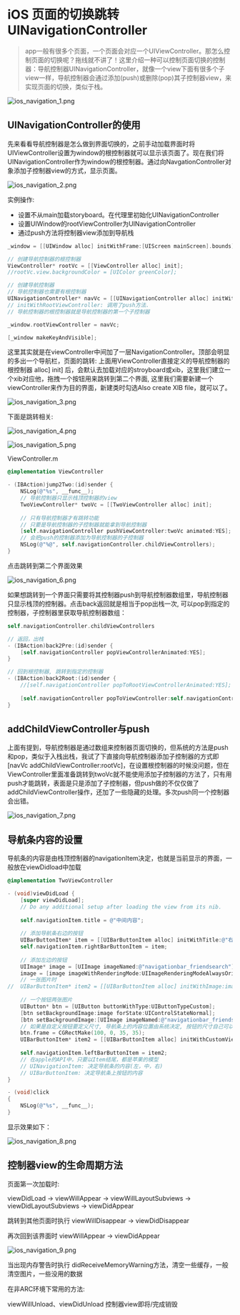 
# iOS 页面的切换跳转UINavigationController

> app一般有很多个页面，一个页面会对应一个UIViewController。那怎么控制页面的切换呢？拖线就不讲了！这里介绍一种可以控制页面切换的控制器：导航控制器UINavigationController，就像一个view下面有很多个子view一样，导航控制器会通过添加(push)或删除(pop)其子控制器view，来实现页面的切换，类似于栈。

![ios_navigation_1.png](../../../images/blog/ios/ios_navigation_1.png)

## UINavigationController的使用
先来看看导航控制器是怎么做到界面切换的，之前手动加载界面时将UIViewController设置为window的根控制器就可以显示该页面了。现在我们将UINavigationController作为window的根控制器。通过向NavgationController对象添加子控制器view的方式，显示页面。

![ios_navigation_2.png](../../../images/blog/ios/ios_navigation_2.png)

实例操作: 
- 设置不从main加载storyboard。在代理里初始化UINavigationController
- 设置UIWindow的rootViewController为UINavigationController
- 通过push方法将控制器view添加到导航栈

```objectivec
_window = [[UIWindow alloc] initWithFrame:[UIScreen mainScreen].bounds];

// 创建导航控制器的根控制器
ViewController* rootVc = [[ViewController alloc] init];
//rootVc.view.backgroundColor = [UIColor greenColor];

// 创建导航控制器
// 导航控制器也需要有根控制器
UINavigationController* navVc = [[UINavigationController alloc] initWithRootViewController:rootVc];
// initWithRootViewController: 调用了push方法.
// 导航控制器的根控制器就是导航控制器的第一个子控制器

_window.rootViewController = navVc;

[_window makeKeyAndVisible];
```
这里其实就是在viewController中间加了一层NavigationController。顶部会明显的多出一个导航栏，页面的跳转: 上面用ViewController直接定义的导航控制器的根控制器 alloc] init] 后，会默认去加载对应的stroyboard或xib，这里我们建立一个xib对应他，拖拽一个按钮用来跳转到第二个界面, 这里我们需要新建一个viewController来作为目的界面，新建类时勾选Also create XIB file，就可以了。

![ios_navigation_3.png](../../../images/blog/ios/ios_navigation_3.png)

下面是跳转相关:

![ios_navigation_4.png](../../../images/blog/ios/ios_navigation_4.png)

![ios_navigation_5.png](../../../images/blog/ios/ios_navigation_5.png)

ViewController.m
```objectivec
@implementation ViewController

- (IBAction)jump2Two:(id)sender {
    NSLog(@"%s", __func__);
    // 导航控制器只显示栈顶控制器的view
    TwoViewController* twoVc = [[TwoViewController alloc] init];
    
    // 只有导航控制器才有跳转功能
    // 只要是导航控制器的子控制器就能拿到导航控制器
    [self.navigationController pushViewController:twoVc animated:YES];
    // 会把push的控制器添加为导航控制器的子控制器
    NSLog(@"%@", self.navigationController.childViewControllers);
}
```
点击跳转到第二个界面效果  

![ios_navigation_6.png](../../../images/blog/ios/ios_navigation_6.png)

如果想跳转到一个界面只需要将其控制器push到导航控制器数组里，导航控制器只显示栈顶的控制器。点击back返回就是相当于pop出栈一次, 可以pop到指定的控制器，子控制器里获取导航控制器数组：
```objectivec
self.navigationController.childViewControllers

// 返回，出栈
- (IBAction)back2Pre:(id)sender {
    [self.navigationController popViewControllerAnimated:YES];
}

// 回到根控制器, 跳转到指定的控制器
- (IBAction)back2Root:(id)sender {
    //[self.navigationController popToRootViewControllerAnimated:YES];
    
    [self.navigationController popToViewController:self.navigationController.childViewControllers[0] animated:YES];
}
```
## addChildViewController与push
上面有提到，导航控制器是通过数组来控制器页面切换的，但系统的方法是push和pop，类似于入栈出栈，我试了下直接向导航控制器添加子控制器的方式即  [navVc addChildViewController:rootVc]，在设置根控制器的时候没问题，但在ViewController里面准备跳转到twoVc就不能使用添加子控制器的方法了，只有用push才能跳转，表面是只是添加了子控制器，但push做的不仅仅做了addChildViewController操作，还加了一些隐藏的处理。多次push同一个控制器会出错。

![ios_navigation_7.png](../../../images/blog/ios/ios_navigation_7.png)

## 导航条内容的设置
导航条的内容是由栈顶控制器的navigationItem决定，也就是当前显示的界面，一般放在viewDidload中加载
```objectivec
@implementation TwoViewController

- (void)viewDidLoad {
    [super viewDidLoad];
    // Do any additional setup after loading the view from its nib.
    
    self.navigationItem.title = @"中间内容";
    
    // 添加导航条右边的按钮
    UIBarButtonItem* item = [[UIBarButtonItem alloc] initWithTitle:@"右边" style:UIBarButtonItemStyleDone target:self action:@selector(click)];
    self.navigationItem.rightBarButtonItem = item;
    
    // 添加左边的按钮
    UIImage* image = [UIImage imageNamed:@"navigationbar_friendsearch"];
    image = [image imageWithRenderingMode:UIImageRenderingModeAlwaysOriginal];
    // 一张图片时
//  UIBarButtonItem* item2 = [[UIBarButtonItem alloc] initWithImage:image style:UIBarButtonItemStyleDone target:nil action:nil];
    
    // 一个按钮两张图片
    UIButton* btn = [UIButton buttonWithType:UIButtonTypeCustom];
    [btn setBackgroundImage:image forState:UIControlStateNormal];
    [btn setBackgroundImage:[UIImage imageNamed:@"navigationbar_friendsearch_highlighted"] forState:UIControlStateHighlighted];
    // 如果是自定义按钮要定义尺寸, 导航条上的内容位置由系统决定, 按钮的尺寸自己可以定义
    btn.frame = CGRectMake(100, 0, 35, 35);
    UIBarButtonItem* item2 = [[UIBarButtonItem alloc] initWithCustomView:btn];
    
    self.navigationItem.leftBarButtonItem = item2;
    // 在apple的API中，只要以Item结尾，都是苹果的模型
    // UINavigationItem: 决定导航条的内容(左，中，右)
    // UIBarButtonItem: 决定导航条上按钮的内容
}

- (void)click
{
    NSLog(@"%s", __func__);
}
```
显示效果如下：   

![ios_navigation_8.png](../../../images/blog/ios/ios_navigation_8.png)

## 控制器view的生命周期方法
页面第一次加载时:

viewDidLoad -> viewWillAppear -> viewWillLayoutSubviews -> viewDidLayoutSubviews -> viewDidAppear

跳转到其他页面时执行 viewWillDisappear -> viewDidDisappear

再次回到该界面时 viewWillAppear ->  viewDidAppear 


![ios_navigation_9.png](../../../images/blog/ios/ios_navigation_9.png)

当出现内存警告时执行 didReceiveMemoryWarning方法，清空一些缓存，一般清空图片，一些没用的数据

在非ARC环境下常用的方法:

viewWillUnload、viewDidUnload 控制器view即将/完成销毁